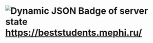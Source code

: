 # ![Dynamic JSON Badge of server state](https://img.shields.io/badge/dynamic/json?url=https%3A%2F%2Fbeststudents.mephi.ru%2Factuator%2Fhealth&query=%24.status&style=flat&label=Server%20state) https://beststudents.mephi.ru/ 

